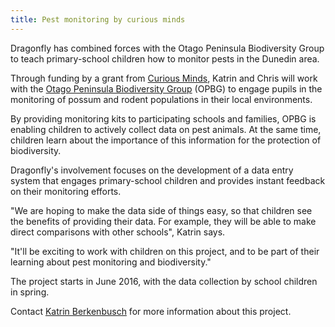 ```yaml
---
title: Pest monitoring by curious minds
---
```

 Dragonfly has combined forces with the Otago Peninsula Biodiversity Group to teach primary-school children how to monitor pests in the Dunedin area.

<!--more-->
Through funding by a grant from [Curious Minds](http://www.curiousminds.nz/), 
Katrin and Chris will work with the [Otago Peninsula Biodiversity Group](http://www.pestfreepeninsula.org.nz) (OPBG) to 
engage pupils in the monitoring of possum and rodent populations in their local environments.

By providing monitoring kits to participating schools and families, OPBG is enabling children 
to actively collect data on pest animals.  At the same time, children learn about the importance 
of this information for the protection of biodiversity.

Dragonfly's involvement focuses on the development of a data entry system that
engages primary-school children and provides instant feedback on their
monitoring efforts.

"We are hoping to make the data side of things easy, so that children
see the benefits of providing their data.  For example, they will be able to
make direct comparisons with other schools", Katrin says.

"It'll be exciting to work with children on this project, and to be part of
their learning about pest monitoring and biodiversity."

The project starts in June 2016, with the data collection by school children in
spring.

Contact [Katrin Berkenbusch](/people/berkenbusch-katrin.html) for more information about this project.
